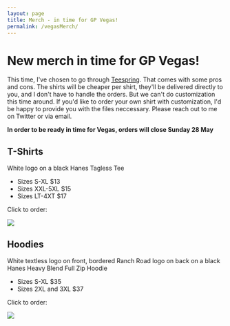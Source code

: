 ```yaml
---
layout: page
title: Merch - in time for GP Vegas!
permalink: /vegasMerch/
---
```


# New merch in time for GP Vegas!

This time, I've chosen to go through [Teespring](https://teespring.com). That comes with some pros and cons. The shirts will be cheaper per shirt, they'll be delivered directly to you, and I don't have to handle the orders. But we can't do customization this time around. If you'd like to order your own shirt with customization, I'd be happy to provide you with the files neccessary. Please reach out to me on Twitter or via email.

**In order to be ready in time for Vegas, orders will close Sunday 28 May**

## T-Shirts

White logo on a black Hanes Tagless Tee

* Sizes S-XL $13
* Sizes XXL-5XL $15
* Sizes LT-4XT $17

Click to order:

[![](https://images.lonestarlhurgoyfs.com/merch/blackShirt.png)](https://teespring.com/black-lhurgoyf-shirt)

## Hoodies

White textless logo on front, bordered Ranch Road logo on back on a black Hanes Heavy Blend Full Zip Hoodie

* Sizes S-XL $35
* Sizes 2XL and 3XL $37

Click to order: 

[![](https://images.lonestarlhurgoyfs.com/merch/blackHoodie.png)](https://teespring.com/LSLG-hoodies-4-vegas)